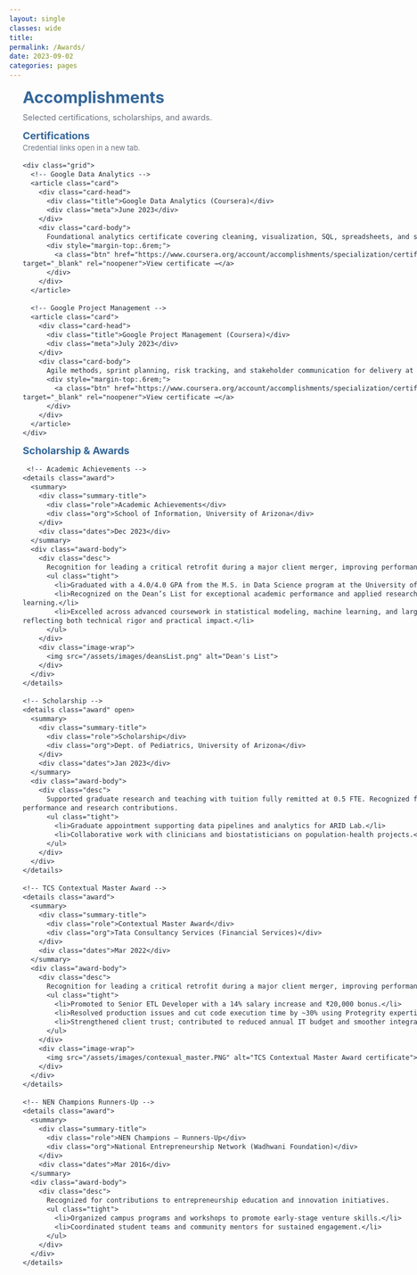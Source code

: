 ```yaml
---
layout: single
classes: wide
title:
permalink: /Awards/
date: 2023-09-02
categories: pages
---
```


<link href="https://fonts.googleapis.com/css2?family=Inter:wght@400;600&display=swap" rel="stylesheet">

<style>
  :root{
    --brand:#336699; --ink:#1f2937; --muted:#6b7280;
    --card:#ffffff; --line:#e5e7eb; --ring:rgba(51,102,153,.12);
    --bg:#f8fafc;

    /* align left edge with the “Home” label in the masthead */
    --masthead-left: 24px;      /* nudge +/- a couple px if you want perfect alignment */
    --wrap-max: 1200px;         /* wider container on large screens */
  }

  /* ===== Kill Minimal Mistakes’ centered shell JUST on this page ===== */
  @media (min-width: 900px){
    .layout--single .sidebar,
    .layout--single .page__sidebar{ display:none !important; }

    .layout--single .page{ display:block !important; max-width:none !important; }
    .layout--single .page__inner-wrap{ padding-left:0 !important; padding-right:0 !important; }

    .layout--single .initial-content,
    .layout--single .page,
    .layout--single .page__content,
    .layout--single .archive{
      max-width:none !important;
      width:100% !important;
      margin:0 !important;
      padding:0 !important;
    }
  }

  /* ===== Left-aligned wrapper ===== */
  .awards-wrap{
    font-family:'Inter',system-ui,-apple-system,Segoe UI,Roboto,Helvetica,Arial,sans-serif;
    color:var(--ink);
    margin-left: var(--masthead-left);                 /* ← stick to the left, under “Home” */
    margin-right: 16px;
    width: min(var(--wrap-max), calc(100vw - var(--masthead-left) - 16px));
    box-sizing: border-box;
  }

  h1.page-title{ color:var(--brand); margin:.25rem 0 .6rem; font-size:clamp(24px,3vw,30px); }
  p.page-sub{ color:var(--muted); font-size:14.5px; margin:0 0 .9rem; }

  /* Section headers */
  .section{ margin:.8rem 0; }
  .section h2{ color:var(--brand); font-size:18px; margin:.2rem 0 .5rem; }
  .section-sub{ color:var(--muted); font-size:14.5px; margin:-.25rem 0 .6rem; }

  /* Cards */
  .card{
    background:var(--card); border:1px solid var(--line); border-radius:14px;
    box-shadow:0 1px 0 var(--ring); margin:.6rem 0; overflow:hidden;
  }
  .card-head{
    display:flex; justify-content:space-between; align-items:center;
    gap:10px; padding:12px 14px; background:#fff;
  }
  .title{ font-weight:700; font-size:16px; color:var(--ink); }
  .meta{ color:var(--muted); font-size:13.5px; white-space:nowrap; }
  .card-body{ padding:12px 14px 14px; border-top:1px solid var(--line); font-size:15px; line-height:1.55; }

  /* Certifications grid */
  .grid{ display:grid; gap:10px; grid-template-columns:repeat(1, minmax(0,1fr)); }
  @media (min-width:760px){ .grid{ grid-template-columns:repeat(2, minmax(0,1fr)); } }

  .btn{
    display:inline-block; text-decoration:none; font-weight:600; font-size:14px;
    padding:7px 10px; border-radius:9px; border:1px solid var(--brand); color:var(--brand); background:#fff;
  }
  .btn:hover{ background:var(--brand); color:#fff; }

  /* Collapsible award cards */
  details.award{
    border:1px solid var(--line); border-radius:14px; background:#fff;
    box-shadow:0 1px 0 var(--ring); margin:.6rem 0; overflow:hidden;
  }
  .award > summary{
    list-style:none; cursor:pointer; outline:none;
    display:grid; grid-template-columns: 1fr auto; align-items:center;
    gap:12px; padding:12px 14px;
  }
  .award > summary::-webkit-details-marker{ display:none; }
  .award .summary-title{ display:flex; flex-direction:column; gap:2px; }
  .award .summary-title .role{ font-weight:700; color:var(--ink); font-size:16px; }
  .award .summary-title .org{ color:var(--muted); font-size:13.5px; }
  .award .dates{ color:var(--muted); font-size:13.5px; white-space:nowrap; }

  .award-body{
    border-top:1px solid var(--line);
    padding:12px 14px 14px;
    display:grid; gap:12px; grid-template-columns:1fr;
    box-sizing:border-box; overflow-wrap:anywhere;        /* prevent text spill on narrow viewports */
  }
  @media (min-width:860px){ .award-body{ grid-template-columns: 1fr 320px; } }

  .desc{ font-size:15px; line-height:1.6; }
  .image-wrap{
    display:flex; align-items:center; justify-content:center;
    background:var(--bg); border:1px solid var(--line); border-radius:12px; padding:8px;
  }
  .image-wrap img{ width:100%; height:auto; border-radius:8px; }

  /* Small list */
  ul.tight{ margin:.25rem 0 0; padding-left:18px; }
  ul.tight li{ margin:.2rem 0; }
</style>
<style>
  /* Make the helper line under Certifications smaller */
  .awards-wrap p.section-sub{
    font-size: 13px !important;
    line-height: 1.45;
    color: var(--muted);
    margin: -.25rem 0 .5rem;
  }

  /* (Optional) tighten the h2 above it so they sit closer together */
  .awards-wrap .section > h2{ margin: .2rem 0 .35rem; }
</style>

<div class="awards-wrap">
  <h1 class="page-title">Accomplishments</h1>
  <p class="page-sub">Selected certifications, scholarships, and awards.</p>

  <!-- ================= CERTIFICATIONS ================ -->
  <section class="section" id="certs">
    <h2>Certifications</h2>
    <p class="section-sub">Credential links open in a new tab.</p>

    <div class="grid">
      <!-- Google Data Analytics -->
      <article class="card">
        <div class="card-head">
          <div class="title">Google Data Analytics (Coursera)</div>
          <div class="meta">June 2023</div>
        </div>
        <div class="card-body">
          Foundational analytics certificate covering cleaning, visualization, SQL, spreadsheets, and stakeholder-ready insights.
          <div style="margin-top:.6rem;">
            <a class="btn" href="https://www.coursera.org/account/accomplishments/specialization/certificate/EMEK5BC3QWPA" target="_blank" rel="noopener">View certificate →</a>
          </div>
        </div>
      </article>

      <!-- Google Project Management -->
      <article class="card">
        <div class="card-head">
          <div class="title">Google Project Management (Coursera)</div>
          <div class="meta">July 2023</div>
        </div>
        <div class="card-body">
          Agile methods, sprint planning, risk tracking, and stakeholder communication for delivery at pace.
          <div style="margin-top:.6rem;">
            <a class="btn" href="https://www.coursera.org/account/accomplishments/specialization/certificate/UCSV3HVH4LQL" target="_blank" rel="noopener">View certificate →</a>
          </div>
        </div>
      </article>
    </div>
  </section>

  <!-- ============== SCHOLARSHIP & AWARDS ============== -->
  <section class="section" id="awards">
    <h2>Scholarship & Awards</h2>

     <!-- Academic Achievements -->
    <details class="award">
      <summary>
        <div class="summary-title">
          <div class="role">Academic Achievements</div>
          <div class="org">School of Information, University of Arizona</div>
        </div>
        <div class="dates">Dec 2023</div>
      </summary>
      <div class="award-body">
        <div class="desc">
          Recognition for leading a critical retrofit during a major client merger, improving performance and data security.
          <ul class="tight">
            <li>Graduated with a 4.0/4.0 GPA from the M.S. in Data Science program at the University of Arizona.</li>
            <li>Recognized on the Dean’s List for exceptional academic performance and applied research in analytics and machine learning.</li>
            <li>Excelled across advanced coursework in statistical modeling, machine learning, and large-scale data systems, reflecting both technical rigor and practical impact.</li>
          </ul>
        </div>
        <div class="image-wrap">
          <img src="/assets/images/deansList.png" alt="Dean's List">
        </div>
      </div>
    </details>

    <!-- Scholarship -->
    <details class="award" open>
      <summary>
        <div class="summary-title">
          <div class="role">Scholarship</div>
          <div class="org">Dept. of Pediatrics, University of Arizona</div>
        </div>
        <div class="dates">Jan 2023</div>
      </summary>
      <div class="award-body">
        <div class="desc">
          Supported graduate research and teaching with tuition fully remitted at 0.5 FTE. Recognized for strong academic performance and research contributions.
          <ul class="tight">
            <li>Graduate appointment supporting data pipelines and analytics for ARID Lab.</li>
            <li>Collaborative work with clinicians and biostatisticians on population-health projects.</li>
          </ul>
        </div>
      </div>
    </details>

    <!-- TCS Contextual Master Award -->
    <details class="award">
      <summary>
        <div class="summary-title">
          <div class="role">Contextual Master Award</div>
          <div class="org">Tata Consultancy Services (Financial Services)</div>
        </div>
        <div class="dates">Mar 2022</div>
      </summary>
      <div class="award-body">
        <div class="desc">
          Recognition for leading a critical retrofit during a major client merger, improving performance and data security.
          <ul class="tight">
            <li>Promoted to Senior ETL Developer with a 14% salary increase and ₹20,000 bonus.</li>
            <li>Resolved production issues and cut code execution time by ~30% using Protegrity expertise.</li>
            <li>Strengthened client trust; contributed to reduced annual IT budget and smoother integration.</li>
          </ul>
        </div>
        <div class="image-wrap">
          <img src="/assets/images/contexual_master.PNG" alt="TCS Contextual Master Award certificate">
        </div>
      </div>
    </details>

    <!-- NEN Champions Runners-Up -->
    <details class="award">
      <summary>
        <div class="summary-title">
          <div class="role">NEN Champions — Runners-Up</div>
          <div class="org">National Entrepreneurship Network (Wadhwani Foundation)</div>
        </div>
        <div class="dates">Mar 2016</div>
      </summary>
      <div class="award-body">
        <div class="desc">
          Recognized for contributions to entrepreneurship education and innovation initiatives.
          <ul class="tight">
            <li>Organized campus programs and workshops to promote early-stage venture skills.</li>
            <li>Coordinated student teams and community mentors for sustained engagement.</li>
          </ul>
        </div>
      </div>
    </details>
  </section>
</div>
